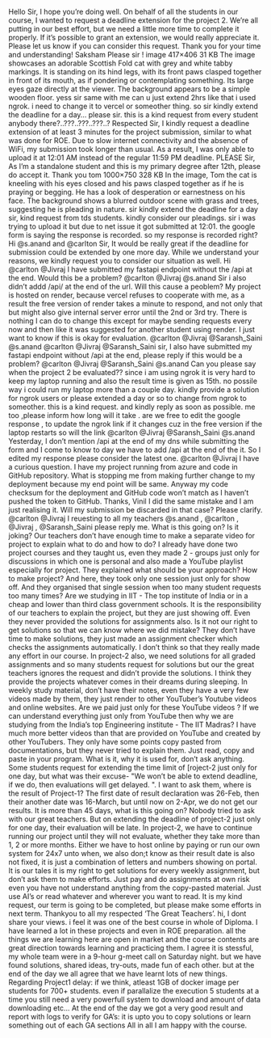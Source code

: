 Hello Sir, I hope you’re doing well. On behalf of all the students in our course, I wanted to request a deadline extension for the project 2. We’re all putting in our best effort, but we need a little more time to complete it properly. If it’s possible to grant an extension, we would really appreciate it. Please let us know if you can consider this request. Thank you for your time and understanding! Saksham Please sir  ! image 417×406 31 KB
The image showcases an adorable Scottish Fold cat with grey and white tabby markings. It is standing on its hind legs, with its front paws clasped together in front of its mouth, as if pondering or contemplating something. Its large eyes gaze directly at the viewer. The background appears to be a simple wooden floor.
yess sir same with me can u just extend 2hrs like that
i used ngrok. i need to change it to vercel or someother thing. so sir kindly extend the deadline for a day… please sir. this is a kind request from every student
anybody there?..???..???..???..?
Respected Sir, I kindly request a deadline extension of at least 3 minutes for the project submission, similar to what was done for ROE. Due to slow internet connectivity and the absence of WiFi, my submission took longer than usual. As a result, I was only able to upload it at 12:01 AM instead of the regular 11:59 PM deadline. PLEASE Sir, As I’m a standalone student and this is my primary degree after 12th, please do accept it. Thank you tom 1000×750 328 KB
In the image, Tom the cat is kneeling with his eyes closed and his paws clasped together as if he is praying or begging. He has a look of desperation or earnestness on his face. The background shows a blurred outdoor scene with grass and trees, suggesting he is pleading in nature.
sir kindly extend the deadline for a day sir, kind request from tds students. kindly consider our pleadings.
sir i was trying to upload it but due to net issue it got submitted at 12:01. the google form is saying the response is recorded. so  my response is recorded right?
Hi @s.anand and @carlton Sir, It would be really great if the deadline for submission could be extended by one more day. While we understand your reasons, we kindly request you to consider our situation as well.
Hi @carlton @Jivraj I have submitted my fastapi endpoint without the /api at the end. Would this be a problem?
@carlton @Jivraj @s.anand Sir i also didn’t addd /api/ at the end of the url. Will this cause a peoblem?
My project is hosted on render, because vercel refuses to cooperate with me, as a result the free version of render takes a minute to respond, and not only that but might also give internal server error until the 2nd or 3rd try. There is nothing I can do to change this except for maybe sending requests every now and then like it was suggested for another student using render. I just want to know if this is okay for evaluation. @carlton @Jivraj @Saransh_Saini @s.anand
@carlton @Jivraj @Saransh_Saini sir, I also have submitted my fastapi endpoint without /api at the end, please reply if this would be a problem?
@carlton @Jivraj @Saransh_Saini @s.anand Can you please say when the project 2 be evaluated?? since i am using ngrok it is very hard to keep my laptop running and also the result time is given as 15th. no possile way i could run my laptop more than a couple day. kindly provide a solution for ngrok users or please extended a day or so to change from ngrok to someother. this is a kind request. and kindly reply as soon as possible.
me too ,please inform how long will it take .
are we free to edit the google response , to update the ngrok link if it changes cuz in the free version if the laptop restarts so will the link
@carlton @Jivraj @Saransh_Saini @s.anand Yesterday, I don’t mention /api at the end of my dns while submitting the form and I come to know to day we have to add /api at the end of the it. So I edited my response please consider the latest one.
@carlton @Jivraj I have a curious question. I have my project running from azure and code in GitHub repository. What is stopping me from making further change to my deployment because my end point will be same. Anyway my code checksum for the deployment and GitHub code won’t match as I haven’t pushed the token to GitHub. Thanks, Vinil
I did the same mistake and I am just realising it. Will my submission be discarded in that case? Please clarify. @carlton @Jivraj
I reuesting to all my teachers @s.anand , @carlton , @Jivraj , @Saransh_Saini please reply me. What is this going on? Is it joking? Our teachers don’t have enough time to make a separate video for project to explain what to do and how to do? I already have done two project courses and they taught us, even they made 2 - groups just only for discussions in which one is personal and also made a YouTube playlist especially for project. They explained what should be your approach? How to make project? And here, they took only one session just only for show off. And they organised that single session when too many student requests too many times? Are we studying in IIT - The top institute of India or in a cheap and lower than third class government schools. It is the responsibility of our teachers to explain the project, but they are just showing off. Even they never provided the solutions for assignments also. Is it not our right to get solutions so that we can know where we did mistake? They don’t have time to make solutions, they just made an assignment checker which checks the assignments automatically. I don’t think so that they really made any effort in our course. In project-2 also, we need solutions for all graded assignments and so many students request for solutions but our the great teachers ignores the request and didn’t provide the solutions. I think they provide the projects whatever comes in their dreams during sleeping. In weekly study material, don’t have their notes, even they have a very few videos made by them, they just render to other YouTuber’s Youtube videos and online websites. Are we paid just only for these YouTube videos ? If we can understand everything just only from YouTube then why we are studying from the India’s top Engineering institute - The IIT Madras? I have much more better videos than that are provided on YouTube and created by other YouTubers. They only have some points copy pasted from documentations, but they never tried to explain them. Just read, copy and paste in your program. What is it, why it is used for, don’t ask anything. Some students request for extending the time limit of [roject-2 just only for one day, but what was their excuse- "We won’t be able to extend deadline, if we do, then evaluations will get delayed. ". I want to ask them, where is the result of Project-1? The first date of result declaration was 26-Feb, then their another date was 16-March, but until now on 2-Apr, we do not get our results. It is more than 45 days, what is this going on? Nobody tried to ask with our great teachers. But on extending the deadline of project-2 just only for one day, their evaluation will be late. In project-2, we have to continue running our project until they will not evaluate, whether they take more than 1, 2 or more months. Either we have to host online by paying or run our own system for 24x7 unto when, we also don;t know as their result date is also not fixed, it is just a combination of letters and numbers showing on portal. It is our tales it is my right to get solutions for every weekly assignment, but don’t ask them to make efforts. Just pay and do assignments at own risk even you have not understand anything from the copy-pasted material. Just use AI’s or read whatever and wherever you want to read. It is my kind request, our term is going to be completed, but please make some efforts in next term. Thankyou to all my respected ‘The Great Teachers’.
hi, I dont share your views. i feel it was one of the best course in whole of Diploma. I have learned a lot in these projects and even in ROE preparation. all the things we are learning here are open in market and the course contents are great direction towards learning and practicing them. I agree it is stessful, my whole team were in a 9-hour g-meet call on Saturday night. but we have found solutions, shared ideas, try-outs, made fun of each other. but at the end of the day we all agree that we have learnt lots of new things. Regarding Project1 delay: if we think, atleast 1GB of docker image per students for 700+ students. even if parallalize the execution 5 students at a time you still need a very powerfull system to download and amount of data downloading etc… At the end of the day we got a very good result and report with logs to verify for GA’s: it is upto you to copy solutions or learn something out of each GA sections All in all I am happy with the course.

